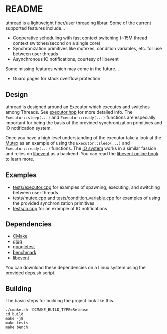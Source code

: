 # README

uthread is a lightweight fiber/user threading librar. Some of the current supported features include...

- Cooperative scheduling with fast context switching (~15M thread context switches/second on a single core)
- Synchronization primitives like mutexes, condition variables, etc. for use between user threads
- Asynchronous IO notifications, courtesy of libevent

Some missing features which may come in the future...

- Guard pages for stack overflow protection

## Design

uthread is designed around an Executor which executes and switches among Threads. See [executor.hpp](include/uthread/executor.hpp) for more detailed info. The `Executor::sleep(...)` and `Executor::ready(...)` functions are especially important for being the basis of the provided synchronization primitives and IO notification system.

Once you have a high level understanding of the executor take a look at the [Mutex](src/mutex.cpp) as an example of using the `Executor::sleep(...)` and `Executor::ready(...)` functions. The [IO system](src/io.cpp) works in a similar fassion and relies on [libevent](http://libevent.org/) as a backend. You can read the [libevent online book](http://www.wangafu.net/~nickm/libevent-book) to learn more.

## Examples

- [tests/executor.cpp](tests/executor.cpp) for examples of spawning, executing, and switching between user threads
- [tests/mutex.cpp](tests/mutex.cpp) and [tests/condition_variable.cpp](tests/condition_variable.cpp) for examples of using the provided synchronization primitives
- [tests/io.cpp](tests/io.cpp) for an example of IO notifications

## Dependencies

- [CMake](https://cmake.org/)
- [glog](https://github.com/google/glog)
- [googletest](https://github.com/google/googletest)
- [benchmark](https://github.com/google/benchmark)
- [libevent](http://libevent.org/)

You can download these dependencies on a Linux system using the provided deps.sh script.

## Building

The basic steps for building the project look like this.

```
./cmake.sh -DCMAKE_BUILD_TYPE=Release
cd build
make -j8
make tests
make bench
```